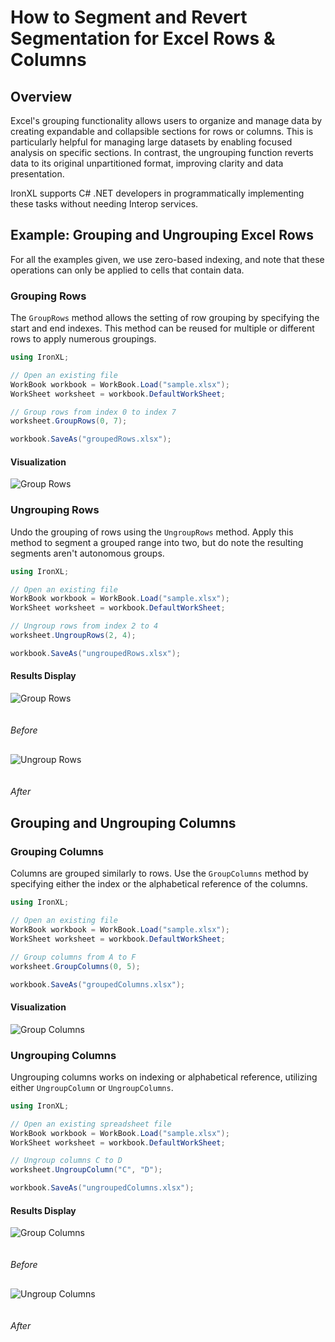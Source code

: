 # How to Segment and Revert Segmentation for Excel Rows & Columns

## Overview

Excel's grouping functionality allows users to organize and manage data by creating expandable and collapsible sections for rows or columns. This is particularly helpful for managing large datasets by enabling focused analysis on specific sections. In contrast, the ungrouping function reverts data to its original unpartitioned format, improving clarity and data presentation.

IronXL supports C# .NET developers in programmatically implementing these tasks without needing Interop services.

## Example: Grouping and Ungrouping Excel Rows

For all the examples given, we use zero-based indexing, and note that these operations can only be applied to cells that contain data.

### Grouping Rows

The `GroupRows` method allows the setting of row grouping by specifying the start and end indexes. This method can be reused for multiple or different rows to apply numerous groupings.

```cs
using IronXL;

// Open an existing file
WorkBook workbook = WorkBook.Load("sample.xlsx");
WorkSheet worksheet = workbook.DefaultWorkSheet;

// Group rows from index 0 to index 7
worksheet.GroupRows(0, 7);

workbook.SaveAs("groupedRows.xlsx");
```

#### Visualization

![Group Rows](https://ironsoftware.com/static-assets/excel/how-to/group-and-ungroup-rows-columns/group-and-ungroup-rows-columns-group-row.png)

### Ungrouping Rows

Undo the grouping of rows using the `UngroupRows` method. Apply this method to segment a grouped range into two, but do note the resulting segments aren't autonomous groups.

```cs
using IronXL;

// Open an existing file
WorkBook workbook = WorkBook.Load("sample.xlsx");
WorkSheet worksheet = workbook.DefaultWorkSheet;

// Ungroup rows from index 2 to 4
worksheet.UngroupRows(2, 4);

workbook.SaveAs("ungroupedRows.xlsx");
```

#### Results Display

<div class="competitors-section__wrapper-even-1">
    <div class="competitors__card" style="width: 100%;">
        <img src="https://ironsoftware.com/static-assets/excel/how-to/group-and-ungroup-rows-columns/group-and-ungroup-rows-columns-group-row.png" alt="Group Rows" class="img-responsive add-shadow" style="margin-bottom: 20px;"/>
        <p class="competitors__download-link" style="color: #181818; font-style: italic; margin-bottom: 30px;">Before</p>
    </div>
    <div class="competitors__card" style="width: 100%;">
        <img src="https://ironsoftware.com/static-assets/excel/how-to/group-and-ungroup-rows-columns/group-and-ungroup-rows-columns-ungroup-row.png" alt="Ungroup Rows" class="img-responsive add-shadow" style="margin-bottom: 20px;"/>
        <p class="competitors__download-link" style="color: #181818; font-style: italic; margin-bottom: 30px;">After</p>
    </div>
</div>

## Grouping and Ungrouping Columns

### Grouping Columns

Columns are grouped similarly to rows. Use the `GroupColumns` method by specifying either the index or the alphabetical reference of the columns.

```cs
using IronXL;

// Open an existing file
WorkBook workbook = WorkBook.Load("sample.xlsx");
WorkSheet worksheet = workbook.DefaultWorkSheet;

// Group columns from A to F
worksheet.GroupColumns(0, 5);

workbook.SaveAs("groupedColumns.xlsx");
```

#### Visualization

![Group Columns](https://ironsoftware.com/static-assets/excel/how-to/group-and-ungroup-rows-columns/group-and-ungroup-rows-columns-group-column.png)

### Ungrouping Columns

Ungrouping columns works on indexing or alphabetical reference, utilizing either `UngroupColumn` or `UngroupColumns`.

```cs
using IronXL;

// Open an existing spreadsheet file
WorkBook workbook = WorkBook.Load("sample.xlsx");
WorkSheet worksheet = workbook.DefaultWorkSheet;

// Ungroup columns C to D
worksheet.UngroupColumn("C", "D");

workbook.SaveAs("ungroupedColumns.xlsx");
```

#### Results Display

<div class="competitors-section__wrapper-even-1">
    <div class="competitors__card" style="width: 100%;">
        <img src="https://ironsoftware.com/static-assets/excel/how-to/group-and-ungroup-rows-columns/group-and-ungroup-rows-columns-group-column.png" alt="Group Columns" class="img-responsive add-shadow" style="margin-bottom: 20px;"/>
        <p class="competitors__download-link" style="color: #181818; font-style: italic; margin-bottom: 30px;">Before</p>
    </div>
    <div class="competitors__card" style="width: 100%;">
        <img src="https://ironsoftware.com/static-assets/excel/how-to/group-and-ungroup-rows-columns/group-and-ungroup-rows-columns-ungroup-column.png" alt="Ungroup Columns" class="img-responsive add-shadow" style="margin-bottom: 20px;"/>
        <p class="competitors__download-link" style="color: #181818; font-style: italic;">After</p>
    </div>
</div>